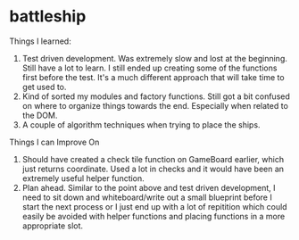 # battleship

Things I learned:

1. Test driven development. Was extremely slow and lost at the beginning. Still have a lot to learn. I still ended up creating some of the functions first before the test. It's a much different approach that will take time to get used to.
2. Kind of sorted my modules and factory functions. Still got a bit confused on where to organize things towards the end. Especially when related to the DOM.
3. A couple of algorithm techniques when trying to place the ships.

Things I can Improve On

1. Should have created a check tile function on GameBoard earlier, which just returns coordinate. Used a lot in checks and it would have been an extremely useful helper function.
2. Plan ahead. Similar to the point above and test driven development, I need to sit down and whiteboard/write out a small blueprint before I start the next process or I just end up with a lot of repitition which could easily be avoided with helper functions and placing functions in a more appropriate slot.
